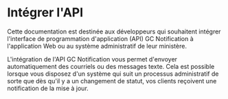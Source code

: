 # Intégrer l'API

Cette documentation est destinée aux développeurs qui souhaitent intégrer l'interface de programmation d'application (API) GC Notification à l'application Web ou au système administratif de leur ministère.

L'intégration de l'API GC Notification vous permet d'envoyer automatiquement des courriels ou des messages texte. Cela est possible lorsque vous disposez d'un système qui suit un processus administratif de sorte que dès qu'il y a un changement de statut, vos clients reçoivent une notification de la mise à jour.
